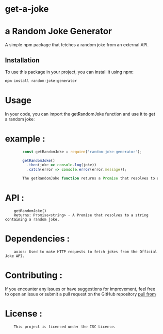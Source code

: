 # get-a-joke

# a Random Joke Generator

A simple npm package that fetches a random joke from an external API.

## Installation

To use this package in your project, you can install it using npm:

```bash
npm install random-joke-generator
```

# Usage

In your code, you can import the getRandomJoke function and use it to get a random joke:

# example :

```js
        const getRandomJoke = require('random-joke-generator');

        getRandomJoke()
          .then(joke => console.log(joke))
          .catch(error => console.error(error.message));

        The getRandomJoke function returns a Promise that resolves to a string containing a random joke. If an error occurs, the Promise is rejected with an error message.
```

# API :

        getRandomJoke()
        Returns: Promise<string> - A Promise that resolves to a string containing a random joke.

# Dependencies :

        axios: Used to make HTTP requests to fetch jokes from the Official Joke API.

# Contributing :

If you encounter any issues or have suggestions for improvement, feel free to open an issue or submit a pull request on the GitHub repository [pull from](https://github.com/manikerisaurabh/get-a-joke)

# License :

        This project is licensed under the ISC License.
